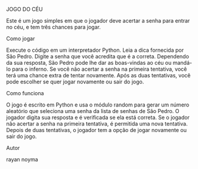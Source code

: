 JOGO DO CÉU

Este é um jogo simples em que o jogador deve acertar a senha para entrar no céu, e tem três chances para jogar.

Como jogar

Execute o código em um interpretador Python.
Leia a dica fornecida por São Pedro.
Digite a senha que você acredita que é a correta.
Dependendo da sua resposta, São Pedro pode lhe dar as boas-vindas ao céu ou mandá-lo para o inferno.
Se você não acertar a senha na primeira tentativa, você terá uma chance extra de tentar novamente.
Após as duas tentativas, você pode escolher se quer jogar novamente ou sair do jogo.

Como funciona

O jogo é escrito em Python e usa o módulo random para gerar um número aleatório que seleciona uma senha da lista de senhas de São Pedro.
O jogador digita sua resposta e é verificada se ela está correta.
Se o jogador não acertar a senha na primeira tentativa, é permitida uma nova tentativa.
Depois de duas tentativas, o jogador tem a opção de jogar novamente ou sair do jogo.

Autor

rayan noyma
